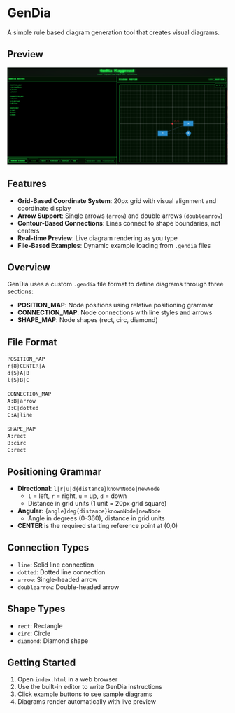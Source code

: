 # GenDia

A simple rule based diagram generation tool that creates visual diagrams.

## Preview
![Screenshot](./assets/screenshot/ss.png)

## Features

- **Grid-Based Coordinate System**: 20px grid with visual alignment and coordinate display
- **Arrow Support**: Single arrows (`arrow`) and double arrows (`doublearrow`)
- **Contour-Based Connections**: Lines connect to shape boundaries, not centers
- **Real-time Preview**: Live diagram rendering as you type
- **File-Based Examples**: Dynamic example loading from `.gendia` files

## Overview

GenDia uses a custom `.gendia` file format to define diagrams through three sections:
- **POSITION_MAP**: Node positions using relative positioning grammar
- **CONNECTION_MAP**: Node connections with line styles and arrows
- **SHAPE_MAP**: Node shapes (rect, circ, diamond)

## File Format

```gendia
POSITION_MAP
r{8}CENTER|A
d{5}A|B
l{5}B|C

CONNECTION_MAP
A:B|arrow
B:C|dotted
C:A|line

SHAPE_MAP
A:rect
B:circ
C:rect
```

## Positioning Grammar

- **Directional**: `l|r|u|d{distance}knownNode|newNode`
  - `l` = left, `r` = right, `u` = up, `d` = down
  - Distance in grid units (1 unit = 20px grid square)
- **Angular**: `{angle}deg{distance}knownNode|newNode`
  - Angle in degrees (0-360), distance in grid units
- **CENTER** is the required starting reference point at (0,0)

## Connection Types

- `line`: Solid line connection
- `dotted`: Dotted line connection
- `arrow`: Single-headed arrow
- `doublearrow`: Double-headed arrow

## Shape Types

- `rect`: Rectangle
- `circ`: Circle
- `diamond`: Diamond shape

## Getting Started

1. Open `index.html` in a web browser
2. Use the built-in editor to write GenDia instructions
3. Click example buttons to see sample diagrams
4. Diagrams render automatically with live preview

